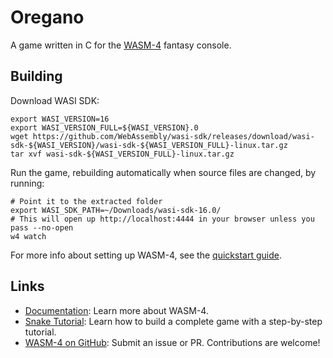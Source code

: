 # Oregano

A game written in C for the [WASM-4](https://wasm4.org) fantasy console.

## Building

Download WASI SDK:

```shell
export WASI_VERSION=16
export WASI_VERSION_FULL=${WASI_VERSION}.0
wget https://github.com/WebAssembly/wasi-sdk/releases/download/wasi-sdk-${WASI_VERSION}/wasi-sdk-${WASI_VERSION_FULL}-linux.tar.gz
tar xvf wasi-sdk-${WASI_VERSION_FULL}-linux.tar.gz
```

Run the game, rebuilding automatically when source files are changed, by running:

```shell
# Point it to the extracted folder
export WASI_SDK_PATH=~/Downloads/wasi-sdk-16.0/
# This will open up http://localhost:4444 in your browser unless you pass --no-open
w4 watch
```

For more info about setting up WASM-4, see the [quickstart guide](https://wasm4.org/docs/getting-started/setup?code-lang=c#quickstart).

## Links

- [Documentation](https://wasm4.org/docs): Learn more about WASM-4.
- [Snake Tutorial](https://wasm4.org/docs/tutorials/snake/goal): Learn how to build a complete game
  with a step-by-step tutorial.
- [WASM-4 on GitHub](https://github.com/aduros/wasm4): Submit an issue or PR. Contributions are welcome!
